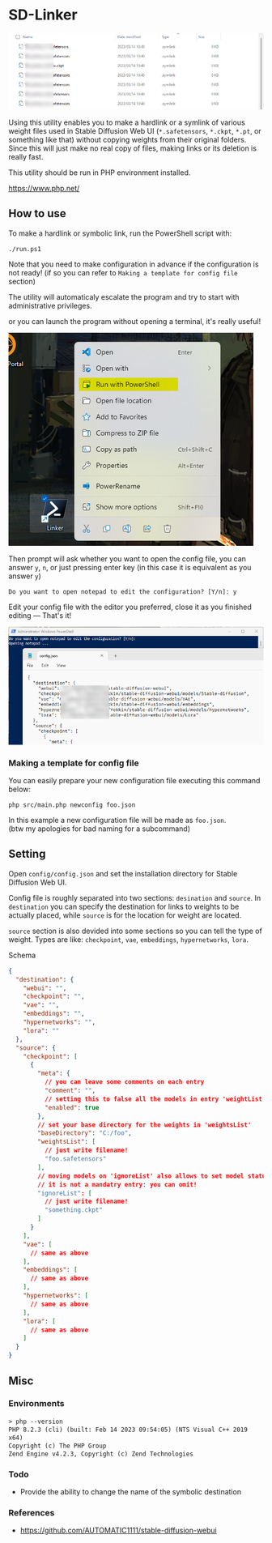 # SD-Linker

![images/20230406010745.png](images/20230406014524.png)

Using this utility enables you to make a hardlink or a symlink of various weight
files used in Stable Diffusion Web UI (`*.safetensors`, `*.ckpt`, `*.pt`, or
something like that) without copying weights from their original folders.  
Since this will just make no real copy of files, making links or its deletion is really fast.

This utility should be run in PHP environment installed.

<https://www.php.net/>

## How to use

To make a hardlink or symbolic link, run the PowerShell script with:  

```plain
./run.ps1
```

Note that you need to make configuration in advance if the configuration is not
ready! (if so you can refer to `Making a template for config file` section)

The utility will automaticaly escalate the program and try to start with
administrative privileges.

or you can launch the program without opening a terminal, it's really useful!

![images/20230406010001.png](./images/20230406010001.png)

Then prompt will ask whether you want to open the config file,
you can answer `y`, `n`, or just pressing enter key (in this case it is
equivalent as you answer `y`)

```plain
Do you want to open notepad to edit the configuration? [Y/n]: y
```

Edit your config file with the editor you preferred, close it as you finished
editing ― That's it!

![images/20230406010745.png](./images/20230406010745.png)

### Making a template for config file

You can easily prepare your new configuration file executing this command
below:

```
php src/main.php newconfig foo.json
```

In this example a new configuration file will be made as `foo.json`.  
(btw my apologies for bad naming for a subcommand)

## Setting

Open `config/config.json` and set the installation directory for Stable
Diffusion Web UI.

Config file is roughly separated into two sections: `desination` and `source`.
In `destination` you can specify the destination for links to weights to be
actually placed, while `source` is for the location for weight are located.

`source` section is also devided into some sections so you can tell the type
of weight. Types are like: `checkpoint`, `vae`, `embeddings`, `hypernetworks`,
`lora`.

Schema

```json
{
  "destination": {
    "webui": "",
    "checkpoint": "",
    "vae": "",
    "embeddings": "",
    "hypernetworks": "",
    "lora": ""
  },
  "source": {
    "checkpoint": [
      {
        "meta": {
          // you can leave some comments on each entry
          "comment": "",
          // setting this to false all the models in entry 'weightList' will be unlinked!
          "enabled": true
        },
        // set your base directory for the weights in 'weightsList'
        "baseDirectory": "C:/foo",
        "weightsList": [
          // just write filename!
          "foo.safetensors"
        ],
        // moving models on 'ignoreList' also allows to set model status one by one.
        // it is not a mandatry entry: you can omit!
        "ignoreList": [
          // just write filename!
          "something.ckpt"
        ]
      }
    ],
    "vae": [
      // same as above
    ],
    "embeddings": [
      // same as above
    ],
    "hypernetworks": [
      // same as above
    ],
    "lora": [
      // same as above
    ]
  }
}
```

## Misc

### Environments

```plain
> php --version
PHP 8.2.3 (cli) (built: Feb 14 2023 09:54:05) (NTS Visual C++ 2019 x64)
Copyright (c) The PHP Group
Zend Engine v4.2.3, Copyright (c) Zend Technologies
```

### Todo

- Provide the ability to change the name of the symbolic destination

### References

- <https://github.com/AUTOMATIC1111/stable-diffusion-webui>
